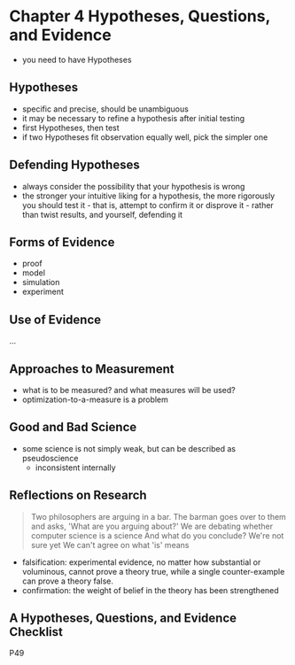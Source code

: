 # Chapter 4 Hypotheses, Questions, and Evidence

- you need to have Hypotheses

## Hypotheses

- specific and precise, should be unambiguous
- it may be necessary to refine a hypothesis after initial testing
- first Hypotheses, then test
- if two Hypotheses fit observation equally well, pick the simpler one

## Defending Hypotheses

- always consider the possibility that your hypothesis is wrong
- the stronger your intuitive liking for a hypothesis, the more rigorously you should test it - that is, attempt to confirm it or disprove it - rather than twist results, and yourself, defending it

## Forms of Evidence

- proof
- model
- simulation
- experiment

## Use of Evidence

...

## Approaches to Measurement

- what is to be measured? and what measures will be used?
- optimization-to-a-measure is a problem

## Good and Bad Science

- some science is not simply weak, but can be described as pseudoscience
  - inconsistent internally

## Reflections on Research

> Two philosophers are arguing in a bar. The barman goes over to them and asks, 'What are you arguing about?'
> We are debating whether computer science is a science
> And what do you conclude?
> We're not sure yet We can't agree on what 'is' means

- falsification: experimental evidence, no matter how substantial or voluminous, cannot prove a theory true,
while a single counter-example can prove a theory false.
- confirmation: the weight of belief in the theory has been strengthened

## A Hypotheses, Questions, and Evidence Checklist

P49
